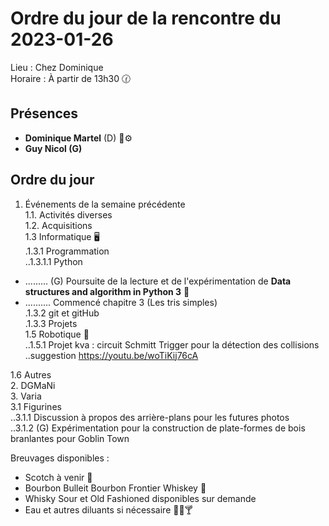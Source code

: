# Ordre du jour de la rencontre du 2023-01-26
Lieu :    Chez Dominique  
Horaire : À partir de 13h30 🕜  
## Présences
* **Dominique Martel** (D) :telescope::gear:  
* **Guy Nicol (G)**

## Ordre du jour
1. Événements de la semaine précédente  
 1.1.  Activités diverses  
 1.2.  Acquisitions  
 1.3 Informatique 🖥  
.1.3.1 Programmation  
..1.3.1.1 Python
- ......... (G) Poursuite de la lecture et de l'expérimentation de **Data structures and algorithm in Python 3** 📖  
- .......... Commencé chapitre 3 (Les tris simples)  
.1.3.2 git et gitHub  
.1.3.3 Projets  
 1.5 Robotique 🤖  
..1.5.1 Projet kva : circuit Schmitt Trigger pour la détection des collisions 
..suggestion https://youtu.be/woTiKij76cA  
 
 1.6 Autres  
2. DGMaNi  
3. Varia  
 3.1 Figurines  
..3.1.1 Discussion à propos des arrière-plans pour les futures photos  
..3.1.2 (G) Expérimentation pour la construction de plate-formes de bois branlantes pour Goblin Town


Breuvages disponibles :
  * Scotch à venir 🥃
  * Bourbon Bulleit Bourbon Frontier Whiskey 🥃
  * Whisky Sour et Old Fashioned disponibles sur demande
  * Eau et autres diluants si nécessaire 🍶🍺🍸
  
  
